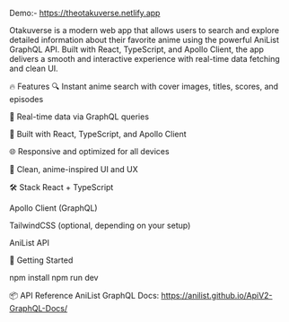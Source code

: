 Demo:-  https://theotakuverse.netlify.app

Otakuverse is a modern web app that allows users to search and explore detailed information about their favorite anime
using the powerful AniList GraphQL API. Built with React, TypeScript, and Apollo Client, the app delivers a smooth and
interactive experience with real-time data fetching and clean UI.

🔥 Features
🔍 Instant anime search with cover images, titles, scores, and episodes

📖 Real-time data via GraphQL queries

🧩 Built with React, TypeScript, and Apollo Client

🌐 Responsive and optimized for all devices

🎌 Clean, anime-inspired UI and UX

🛠️ Stack
React + TypeScript

Apollo Client (GraphQL)

TailwindCSS (optional, depending on your setup)

AniList API

🚀 Getting Started

npm install
npm run dev

📦 API Reference
AniList GraphQL Docs: https://anilist.github.io/ApiV2-GraphQL-Docs/

